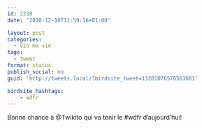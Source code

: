 ```yaml
---
id: 2238
date: '2010-12-10T11:59:16+01:00'

layout: post
categories:
  - Vis ma vie
tags:
  - tweet
format: status
publish_social: no
guid: 'http://tweets.local/?birdsite_tweet=13201076576583681'

birdsite_hashtags:
    - wdfr
---
```


Bonne chance à @Twikito qui va tenir le #wdfr d’aujourd’hui!